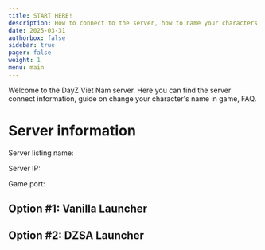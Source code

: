 ```yaml
---
title: START HERE!
description: How to connect to the server, how to name your characters.
date: 2025-03-31
authorbox: false
sidebar: true
pager: false
weight: 1
menu: main
---
```


Welcome to the DayZ Viet Nam server. Here you can find the server connect information, guide on change your character's name in game, FAQ.

<!--more-->

# Server information

Server listing name:

Server IP: 

Game port:


## Option #1: Vanilla Launcher

## Option #2: DZSA Launcher